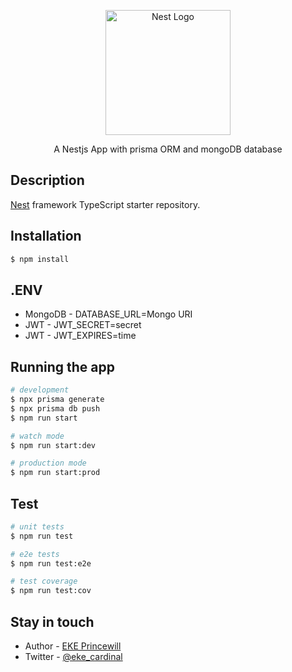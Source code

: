 <p align="center">
  <a href="http://nestjs.com/" target="blank"><img src="https://nestjs.com/img/logo-small.svg" width="200" alt="Nest Logo" /></a>
</p>

[circleci-image]: https://img.shields.io/circleci/build/github/nestjs/nest/master?token=abc123def456
[circleci-url]: https://circleci.com/gh/nestjs/nest

  <p align="center">A Nestjs App with prisma ORM and mongoDB database</p>

## Description

[Nest](https://github.com/nestjs/nest) framework TypeScript starter repository.

## Installation

```bash
$ npm install
```

## .ENV

- MongoDB - DATABASE_URL=Mongo URI
- JWT - JWT_SECRET=secret
- JWT - JWT_EXPIRES=time

## Running the app

```bash
# development
$ npx prisma generate
$ npx prisma db push
$ npm run start

# watch mode
$ npm run start:dev

# production mode
$ npm run start:prod
```

## Test

```bash
# unit tests
$ npm run test

# e2e tests
$ npm run test:e2e

# test coverage
$ npm run test:cov
```

## Stay in touch

- Author - [EKE Princewill](https://github.com/ekecardinal)
- Twitter - [@eke_cardinal](https://twitter.com/eke_cardinal)
